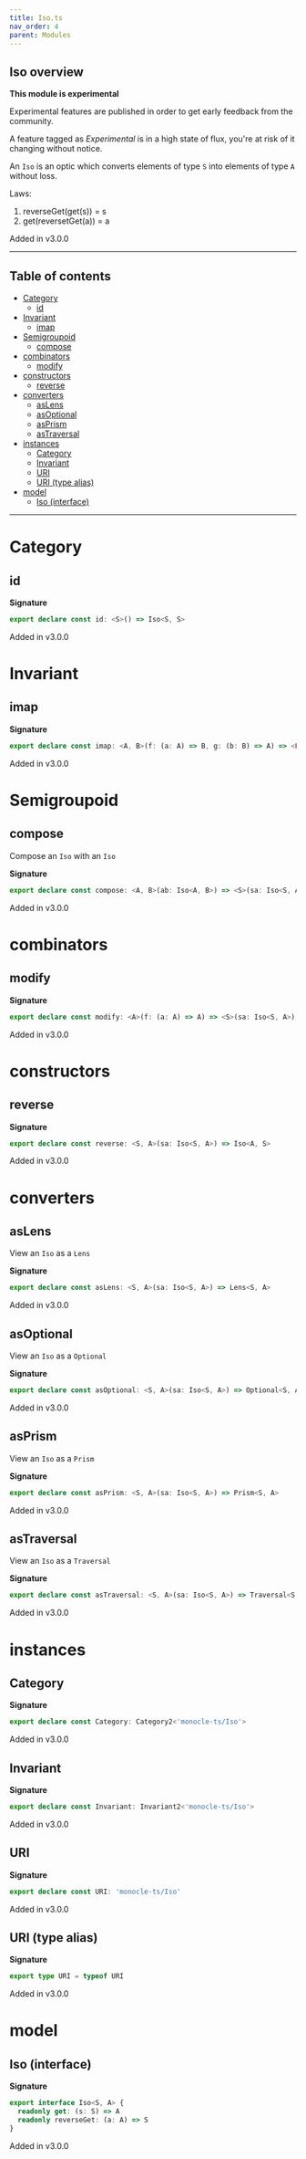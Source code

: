 ```yaml
---
title: Iso.ts
nav_order: 4
parent: Modules
---
```


## Iso overview

**This module is experimental**

Experimental features are published in order to get early feedback from the community.

A feature tagged as _Experimental_ is in a high state of flux, you're at risk of it changing without notice.

An `Iso` is an optic which converts elements of type `S` into elements of type `A` without loss.

Laws:

1. reverseGet(get(s)) = s
2. get(reversetGet(a)) = a

Added in v3.0.0

---

<h2 class="text-delta">Table of contents</h2>

- [Category](#category)
  - [id](#id)
- [Invariant](#invariant)
  - [imap](#imap)
- [Semigroupoid](#semigroupoid)
  - [compose](#compose)
- [combinators](#combinators)
  - [modify](#modify)
- [constructors](#constructors)
  - [reverse](#reverse)
- [converters](#converters)
  - [asLens](#aslens)
  - [asOptional](#asoptional)
  - [asPrism](#asprism)
  - [asTraversal](#astraversal)
- [instances](#instances)
  - [Category](#category-1)
  - [Invariant](#invariant-1)
  - [URI](#uri)
  - [URI (type alias)](#uri-type-alias)
- [model](#model)
  - [Iso (interface)](#iso-interface)

---

# Category

## id

**Signature**

```ts
export declare const id: <S>() => Iso<S, S>
```

Added in v3.0.0

# Invariant

## imap

**Signature**

```ts
export declare const imap: <A, B>(f: (a: A) => B, g: (b: B) => A) => <E>(fa: Iso<E, A>) => Iso<E, B>
```

Added in v3.0.0

# Semigroupoid

## compose

Compose an `Iso` with an `Iso`

**Signature**

```ts
export declare const compose: <A, B>(ab: Iso<A, B>) => <S>(sa: Iso<S, A>) => Iso<S, B>
```

Added in v3.0.0

# combinators

## modify

**Signature**

```ts
export declare const modify: <A>(f: (a: A) => A) => <S>(sa: Iso<S, A>) => (s: S) => S
```

Added in v3.0.0

# constructors

## reverse

**Signature**

```ts
export declare const reverse: <S, A>(sa: Iso<S, A>) => Iso<A, S>
```

Added in v3.0.0

# converters

## asLens

View an `Iso` as a `Lens`

**Signature**

```ts
export declare const asLens: <S, A>(sa: Iso<S, A>) => Lens<S, A>
```

Added in v3.0.0

## asOptional

View an `Iso` as a `Optional`

**Signature**

```ts
export declare const asOptional: <S, A>(sa: Iso<S, A>) => Optional<S, A>
```

Added in v3.0.0

## asPrism

View an `Iso` as a `Prism`

**Signature**

```ts
export declare const asPrism: <S, A>(sa: Iso<S, A>) => Prism<S, A>
```

Added in v3.0.0

## asTraversal

View an `Iso` as a `Traversal`

**Signature**

```ts
export declare const asTraversal: <S, A>(sa: Iso<S, A>) => Traversal<S, A>
```

Added in v3.0.0

# instances

## Category

**Signature**

```ts
export declare const Category: Category2<'monocle-ts/Iso'>
```

Added in v3.0.0

## Invariant

**Signature**

```ts
export declare const Invariant: Invariant2<'monocle-ts/Iso'>
```

Added in v3.0.0

## URI

**Signature**

```ts
export declare const URI: 'monocle-ts/Iso'
```

Added in v3.0.0

## URI (type alias)

**Signature**

```ts
export type URI = typeof URI
```

Added in v3.0.0

# model

## Iso (interface)

**Signature**

```ts
export interface Iso<S, A> {
  readonly get: (s: S) => A
  readonly reverseGet: (a: A) => S
}
```

Added in v3.0.0
